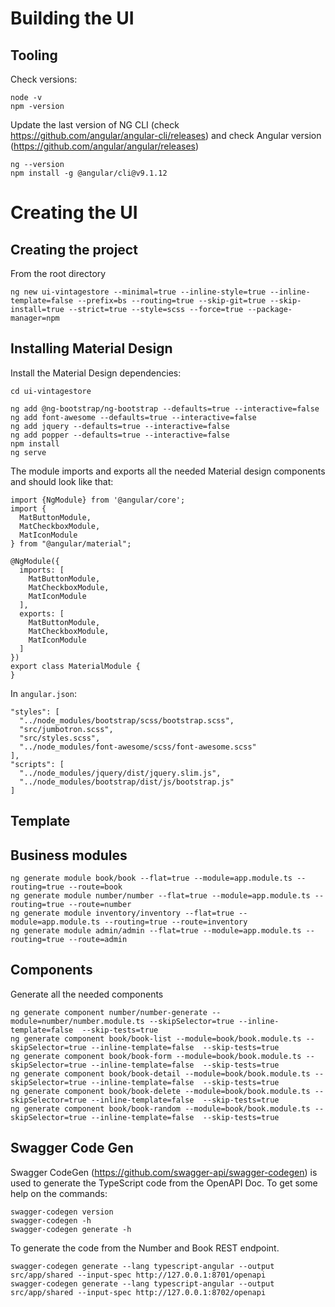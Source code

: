 # Building the UI

## Tooling 

Check versions:

``` 
node -v
npm -version
```

Update the last version of NG CLI  (check https://github.com/angular/angular-cli/releases) and check Angular version (https://github.com/angular/angular/releases)

```
ng --version
npm install -g @angular/cli@v9.1.12
```

# Creating the UI

## Creating the project

From the root directory 

```
ng new ui-vintagestore --minimal=true --inline-style=true --inline-template=false --prefix=bs --routing=true --skip-git=true --skip-install=true --strict=true --style=scss --force=true --package-manager=npm
```

## Installing Material Design

Install the Material Design dependencies: 

```
cd ui-vintagestore

ng add @ng-bootstrap/ng-bootstrap --defaults=true --interactive=false
ng add font-awesome --defaults=true --interactive=false
ng add jquery --defaults=true --interactive=false
ng add popper --defaults=true --interactive=false
npm install
ng serve
```

The module imports and exports all the needed Material design components and should look like that:

```
import {NgModule} from '@angular/core';
import {
  MatButtonModule,
  MatCheckboxModule,
  MatIconModule
} from "@angular/material";

@NgModule({
  imports: [
    MatButtonModule,
    MatCheckboxModule,
    MatIconModule
  ],
  exports: [
    MatButtonModule,
    MatCheckboxModule,
    MatIconModule
  ]
})
export class MaterialModule {
}
```

In `angular.json`:

``` 
"styles": [
  "../node_modules/bootstrap/scss/bootstrap.scss",
  "src/jumbotron.scss",
  "src/styles.scss",
  "../node_modules/font-awesome/scss/font-awesome.scss"
],
"scripts": [
  "../node_modules/jquery/dist/jquery.slim.js",
  "../node_modules/bootstrap/dist/js/bootstrap.js"
]
```

## Template




## Business modules

```
ng generate module book/book --flat=true --module=app.module.ts --routing=true --route=book
ng generate module number/number --flat=true --module=app.module.ts --routing=true --route=number
ng generate module inventory/inventory --flat=true --module=app.module.ts --routing=true --route=inventory
ng generate module admin/admin --flat=true --module=app.module.ts --routing=true --route=admin
```

## Components

Generate all the needed components

``` 
ng generate component number/number-generate --module=number/number.module.ts --skipSelector=true --inline-template=false  --skip-tests=true
ng generate component book/book-list --module=book/book.module.ts --skipSelector=true --inline-template=false  --skip-tests=true
ng generate component book/book-form --module=book/book.module.ts --skipSelector=true --inline-template=false  --skip-tests=true
ng generate component book/book-detail --module=book/book.module.ts --skipSelector=true --inline-template=false  --skip-tests=true
ng generate component book/book-delete --module=book/book.module.ts --skipSelector=true --inline-template=false  --skip-tests=true
ng generate component book/book-random --module=book/book.module.ts --skipSelector=true --inline-template=false  --skip-tests=true
```

## Swagger Code Gen

Swagger CodeGen (https://github.com/swagger-api/swagger-codegen) is used to generate the TypeScript code from the OpenAPI Doc. 
To get some help on the commands:

```
swagger-codegen version
swagger-codegen -h
swagger-codegen generate -h
```

To generate the code from the Number and Book REST endpoint.

```
swagger-codegen generate --lang typescript-angular --output src/app/shared --input-spec http://127.0.0.1:8701/openapi
swagger-codegen generate --lang typescript-angular --output src/app/shared --input-spec http://127.0.0.1:8702/openapi
```
